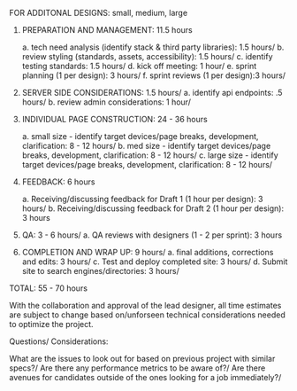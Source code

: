 FOR ADDITONAL DESIGNS: small, medium, large

1. PREPARATION AND MANAGEMENT: 11.5 hours

   a. tech need analysis (identify stack & third party libraries): 1.5 hours/
   b. review styling (standards, assets, accessibility): 1.5 hours/
   c. identify testing standards: 1.5 hours/
   d. kick off meeting: 1 hour/
   e. sprint planning (1 per design): 3 hours/
   f. sprint reviews (1 per design):3 hours/

2. SERVER SIDE CONSIDERATIONS: 1.5 hours/
   a. identify api endpoints: .5 hours/
   b. review admin considerations: 1 hour/

3. INDIVIDUAL PAGE CONSTRUCTION: 24 - 36 hours

   a. small size - identify target devices/page breaks, development, clarification: 8 - 12 hours/
   b. med size - identify target devices/page breaks, development, clarification: 8 - 12 hours/
   c. large size - identify target devices/page breaks, development, clarification: 8 - 12 hours/

4. FEEDBACK: 6 hours

   a. Receiving/discussing feedback for Draft 1 (1 hour per design): 3 hours/
   b. Receiving/discussing feedback for Draft 2 (1 hour per design): 3 hours

5. QA: 3 - 6 hours/
   a. QA reviews with designers (1 - 2 per sprint): 3 hours

6. COMPLETION AND WRAP UP: 9 hours/
   a. final additions, corrections and edits: 3 hours/
   c. Test and deploy completed site: 3 hours/
   d. Submit site to search engines/directories: 3 hours/

TOTAL: 55 - 70 hours

With the collaboration and approval of the lead designer, all time estimates are subject to change based on/unforseen technical considerations needed to optimize the project.

Questions/ Considerations:

What are the issues to look out for based on previous project with similar specs?/
Are there any performance metrics to be aware of?/
Are there avenues for candidates outside of the ones looking for a job immediately?/

